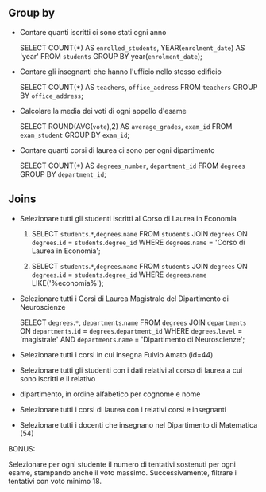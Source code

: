 ## Group by

- Contare quanti iscritti ci sono stati ogni anno 

    SELECT COUNT(*) AS `enrolled_students`, YEAR(`enrolment_date`) AS 'year'
    FROM `students`
    GROUP BY year(`enrolment_date`);

- Contare gli insegnanti che hanno l'ufficio nello stesso edificio

    SELECT COUNT(*) AS `teachers`, `office_address`
    FROM `teachers`
    GROUP BY `office_address`;

- Calcolare la media dei voti di ogni appello d'esame

    SELECT ROUND(AVG(`vote`),2) AS `average_grades`, `exam_id`
    FROM `exam_student`
    GROUP BY `exam_id`;

- Contare quanti corsi di laurea ci sono per ogni dipartimento

    SELECT COUNT(*) AS `degrees_number`, `department_id` 
    FROM `degrees` 
    GROUP BY `department_id`;

## Joins

- Selezionare tutti gli studenti iscritti al Corso di Laurea in Economia

    1.  <!-- Studenti iscritti solo al corso di laurea in economia -->
        SELECT `students`.`*`,`degrees`.`name`
        FROM `students`
        JOIN `degrees` ON `degrees`.`id` = `students`.`degree_id`
        WHERE `degrees`.`name` = 'Corso di Laurea in Economia';

    2. <!-- Studenti iscritti a tutti i corsi di economia -->
        SELECT `students`.`*`,`degrees`.`name`
        FROM `students`
        JOIN `degrees` ON `degrees`.`id` = `students`.`degree_id`
        WHERE `degrees`.`name` LIKE('%economia%');

- Selezionare tutti i Corsi di Laurea Magistrale del Dipartimento di Neuroscienze

    SELECT `degrees`.`*`, `departments`.`name`
    FROM `degrees`
    JOIN `departments` ON `departments`.`id` = `degrees`.`department_id`
    WHERE `degrees`.`level` = 'magistrale'
    AND `departments`.`name` = 'Dipartimento di Neuroscienze';

- Selezionare tutti i corsi in cui insegna Fulvio Amato (id=44)

- Selezionare tutti gli studenti con i dati relativi al corso di laurea a cui sono iscritti e il relativo 
- dipartimento, in ordine alfabetico per cognome e nome

- Selezionare tutti i corsi di laurea con i relativi corsi e insegnanti

- Selezionare tutti i docenti che insegnano nel Dipartimento di Matematica (54)

BONUS: 

Selezionare per ogni studente il numero di tentativi sostenuti per ogni esame, stampando anche il voto massimo. Successivamente, filtrare i tentativi con voto minimo 18.